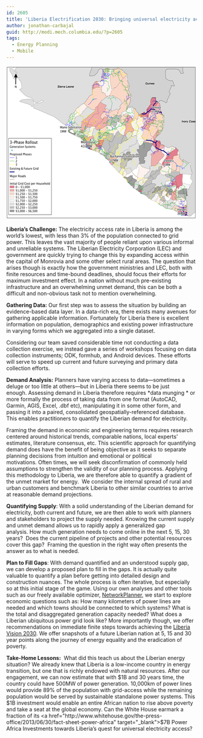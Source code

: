 ```yaml
---
id: 2605
title: 'Liberia Electrification 2030: Bringing universal electricity access to Liberia'
author: jonathan-carbajal
guid: http://modi.mech.columbia.edu/?p=2605
tags:
  - Energy Planning
  - Mobile
---
```

<img class="alignnone size-full wp-image-2636" alt="LiberiaElectrification" src="/assets/uploads/blog/2013/09/LiberiaElectrification.jpg" width="576" height="407" />   
  
**Liberia&#8217;s Challenge:** The electricity access rate in Liberia is among the world’s lowest, with less than 3% of the population connected to grid power. This leaves the vast majority of people reliant upon various informal and unreliable systems. <!--more-->The Liberian Electricity Corporation (LEC) and government are quickly trying to change this by expanding access within the capital of Monrovia and some other select rural areas. The question that arises though is exactly how the government ministries and LEC, both with finite resources and time-bound deadlines, should focus their efforts for maximum investment effect. In a nation without much pre-existing infrastructure and an overwhelming unmet demand, this can be both a difficult and non-obvious task not to mention overwhelming. 

  
  
**Gathering Data:** Our first step was to assess the situation by building an evidence-based data layer. In a data-rich era, there exists many avenues for gathering applicable information. Fortunately for Liberia there is excellent information on population, demographics and existing power infrastructure in varying forms which we aggregated into a single dataset.   
  
Considering our team saved considerable time not conducting a data collection exercise, we instead gave a series of workshops focusing on data collection instruments; ODK, formhub, and Android devices. These efforts will serve to speed up current and future surveying and primary data collection efforts.   
  
**Demand Analysis:** Planners have varying access to data—sometimes a deluge or too little at others—but in Liberia there seems to be just enough. Assessing demand in Liberia therefore requires *data munging * or more formally the process of taking data from one format (AutoCAD, Garmin, AGIS, Excel, .dbf etc), manipulating it in some other form, and passing it into a paired, consolidated geospatially-referenced database. This enables practitioners to quantify the Liberian demand for electricity.   
  
Framing the demand in economic and engineering terms requires research centered around historical trends, comparable nations, local experts&#8217; estimates, literature consensus, etc. This scientific approach for quantifying demand does have the benefit of being objective as it seeks to separate planning decisions from intuition and emotional or political motivations. Often times, we will seek disconfirmation of commonly held assumptions to strengthen the validity of our planning process. Applying this methodology to Liberia, we are therefore able to quantify a gradient of the unmet market for energy.  We consider the internal spread of rural and urban customers and benchmark Liberia to other similar countries to arrive at reasonable demand projections.   
  
**Quantifying Supply**: With a solid understanding of the Liberian demand for electricity, both current and future, we are then able to work with planners and stakeholders to project the supply needed. Knowing the current supply and unmet demand allows us to rapidly apply a generalized gap analysis. How much generation needs to come online in the next 5, 15, 30 years?  Does the current pipeline of projects and other potential resources cover this gap?  Framing the question in the right way often presents the answer as to what is needed.   
  
**Plan to Fill Gaps**: With demand quantified and an understood supply gap, we can develop a proposed plan to fill in the gaps. It is actually quite valuable to quantify a plan before getting into detailed design and construction nuances. The whole process is often iterative, but especially so at this initial stage of the game. Using our own analyses and other tools such as our freely available optimizer, [NetworkPlanner][1], we start to explore economic questions such as: How many kilometers of power lines are needed and which towns should be connected to which systems? What is the total and disaggregated generation capacity needed? What does a Liberian ubiquitous power grid look like? More importantly though, we offer recommendations on immediate finite steps towards achieving the <a href="http://cdcliberia.org/Vision_2030_draft.pdf" target="_blank">Liberia Vision 2030</a>. We offer snapshots of a future Liberian nation at 5, 15 and 30 year points along the journey of energy equality and the eradication of poverty.   
  
**Take-Home Lessons:**  What did this teach us about the Liberian energy situation? We already knew that Liberia is a low-income country in energy transition, but one that is richly endowed with natural resources. After our engagement, we can now estimate that with $1B and 30 years time, the country could have 500MW of power generation. 10,000km of power lines would provide 89% of the population with grid-access while the remaining population would be served by sustainable standalone power systems. This $1B investment would enable an entire African nation to rise above poverty and take a seat at the global economy. Can the White House earmark a fraction of its <a href="http://www.whitehouse.gov/the-press-office/2013/06/30/fact-sheet-power-africa" target="_blank">$7B Power Africa Investments</a> towards Liberia&#8217;s quest for universal electricity access?

 [1]: http://networkplanner.modilabs.org/
